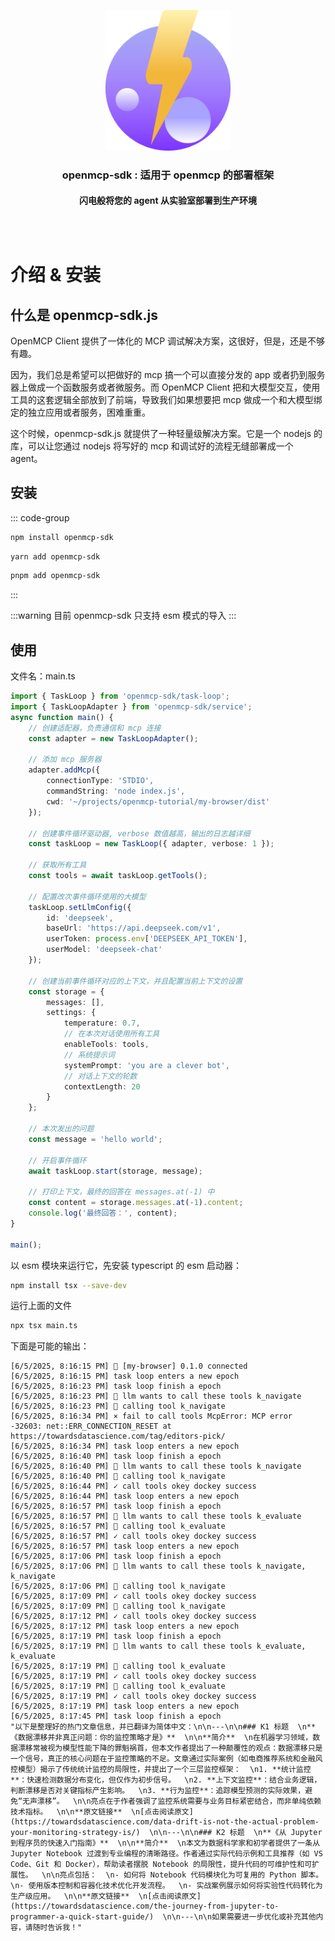 

<div align="center" style="margin-bottom: 30px; border-radius: .5em; border: 1px solid var(--vp-c-brand-2); background-color: var(--vp-bg-brand-2); padding: 30px 10px;">

<img src="/images/icons/openmcp-sdk.svg" width="200px"/>

<h3>openmcp-sdk : 适用于 openmcp 的部署框架</h3>
<h4>闪电般将您的 agent 从实验室部署到生产环境</h4>

</div>

# 介绍 & 安装

## 什么是 openmcp-sdk.js

OpenMCP Client 提供了一体化的 MCP 调试解决方案，这很好，但是，还是不够有趣。

因为，我们总是希望可以把做好的 mcp 搞一个可以直接分发的 app 或者扔到服务器上做成一个函数服务或者微服务。而 OpenMCP Client 把和大模型交互，使用工具的这套逻辑全部放到了前端，导致我们如果想要把 mcp 做成一个和大模型绑定的独立应用或者服务，困难重重。

这个时候，openmcp-sdk.js 就提供了一种轻量级解决方案。它是一个 nodejs 的库，可以让您通过 nodejs 将写好的 mcp 和调试好的流程无缝部署成一个 agent。


## 安装

::: code-group
```bash [npm]
npm install openmcp-sdk
```

```bash [yarn]
yarn add openmcp-sdk
```

```bash [pnpm]
pnpm add openmcp-sdk
```
:::

:::warning
目前 openmcp-sdk 只支持 esm 模式的导入
:::


## 使用

文件名：main.ts

```typescript
import { TaskLoop } from 'openmcp-sdk/task-loop';
import { TaskLoopAdapter } from 'openmcp-sdk/service';
async function main() {
    // 创建适配器，负责通信和 mcp 连接
    const adapter = new TaskLoopAdapter();

    // 添加 mcp 服务器
    adapter.addMcp({
        connectionType: 'STDIO',
        commandString: 'node index.js',
        cwd: '~/projects/openmcp-tutorial/my-browser/dist'
    });

    // 创建事件循环驱动器, verbose 数值越高，输出的日志越详细
    const taskLoop = new TaskLoop({ adapter, verbose: 1 });

    // 获取所有工具
    const tools = await taskLoop.getTools();

    // 配置改次事件循环使用的大模型
    taskLoop.setLlmConfig({
        id: 'deepseek',
        baseUrl: 'https://api.deepseek.com/v1',
        userToken: process.env['DEEPSEEK_API_TOKEN'],
        userModel: 'deepseek-chat'
    });

    // 创建当前事件循环对应的上下文，并且配置当前上下文的设置
    const storage = {
        messages: [],
        settings: {
            temperature: 0.7,
            // 在本次对话使用所有工具
            enableTools: tools,
            // 系统提示词
            systemPrompt: 'you are a clever bot',
            // 对话上下文的轮数
            contextLength: 20
        }
    };

    // 本次发出的问题
    const message = 'hello world';

    // 开启事件循环
    await taskLoop.start(storage, message);

    // 打印上下文，最终的回答在 messages.at(-1) 中
    const content = storage.messages.at(-1).content;
    console.log('最终回答：', content);
} 

main();
```

以 esm 模块来运行它，先安装 typescript 的 esm 启动器：

```bash
npm install tsx --save-dev
```

运行上面的文件

```bash
npx tsx main.ts
```


下面是可能的输出：

```
[6/5/2025, 8:16:15 PM] 🚀 [my-browser] 0.1.0 connected
[6/5/2025, 8:16:15 PM] task loop enters a new epoch
[6/5/2025, 8:16:23 PM] task loop finish a epoch
[6/5/2025, 8:16:23 PM] 🤖 llm wants to call these tools k_navigate
[6/5/2025, 8:16:23 PM] 🔧 calling tool k_navigate
[6/5/2025, 8:16:34 PM] × fail to call tools McpError: MCP error -32603: net::ERR_CONNECTION_RESET at https://towardsdatascience.com/tag/editors-pick/
[6/5/2025, 8:16:34 PM] task loop enters a new epoch
[6/5/2025, 8:16:40 PM] task loop finish a epoch
[6/5/2025, 8:16:40 PM] 🤖 llm wants to call these tools k_navigate
[6/5/2025, 8:16:40 PM] 🔧 calling tool k_navigate
[6/5/2025, 8:16:44 PM] ✓ call tools okey dockey success
[6/5/2025, 8:16:44 PM] task loop enters a new epoch
[6/5/2025, 8:16:57 PM] task loop finish a epoch
[6/5/2025, 8:16:57 PM] 🤖 llm wants to call these tools k_evaluate
[6/5/2025, 8:16:57 PM] 🔧 calling tool k_evaluate
[6/5/2025, 8:16:57 PM] ✓ call tools okey dockey success
[6/5/2025, 8:16:57 PM] task loop enters a new epoch
[6/5/2025, 8:17:06 PM] task loop finish a epoch
[6/5/2025, 8:17:06 PM] 🤖 llm wants to call these tools k_navigate, k_navigate
[6/5/2025, 8:17:06 PM] 🔧 calling tool k_navigate
[6/5/2025, 8:17:09 PM] ✓ call tools okey dockey success
[6/5/2025, 8:17:09 PM] 🔧 calling tool k_navigate
[6/5/2025, 8:17:12 PM] ✓ call tools okey dockey success
[6/5/2025, 8:17:12 PM] task loop enters a new epoch
[6/5/2025, 8:17:19 PM] task loop finish a epoch
[6/5/2025, 8:17:19 PM] 🤖 llm wants to call these tools k_evaluate, k_evaluate
[6/5/2025, 8:17:19 PM] 🔧 calling tool k_evaluate
[6/5/2025, 8:17:19 PM] ✓ call tools okey dockey success
[6/5/2025, 8:17:19 PM] 🔧 calling tool k_evaluate
[6/5/2025, 8:17:19 PM] ✓ call tools okey dockey success
[6/5/2025, 8:17:19 PM] task loop enters a new epoch
[6/5/2025, 8:17:45 PM] task loop finish a epoch
"以下是整理好的热门文章信息，并已翻译为简体中文：\n\n---\n\n### K1 标题  \n**《数据漂移并非真正问题：你的监控策略才是》**  \n\n**简介**  \n在机器学习领域，数据漂移常被视为模型性能下降的罪魁祸首，但本文作者提出了一种颠覆性的观点：数据漂移只是一个信号，真正的核心问题在于监控策略的不足。文章通过实际案例（如电商推荐系统和金融风控模型）揭示了传统统计监控的局限性，并提出了一个三层监控框架：  \n1. **统计监控**：快速检测数据分布变化，但仅作为初步信号。  \n2. **上下文监控**：结合业务逻辑，判断漂移是否对关键指标产生影响。  \n3. **行为监控**：追踪模型预测的实际效果，避免“无声漂移”。  \n\n亮点在于作者强调了监控系统需要与业务目标紧密结合，而非单纯依赖技术指标。  \n\n**原文链接**  \n[点击阅读原文](https://towardsdatascience.com/data-drift-is-not-the-actual-problem-your-monitoring-strategy-is/)  \n\n---\n\n### K2 标题  \n**《从 Jupyter 到程序员的快速入门指南》**  \n\n**简介**  \n本文为数据科学家和初学者提供了一条从 Jupyter Notebook 过渡到专业编程的清晰路径。作者通过实际代码示例和工具推荐（如 VS Code、Git 和 Docker），帮助读者摆脱 Notebook 的局限性，提升代码的可维护性和可扩展性。  \n\n亮点包括：  \n- 如何将 Notebook 代码模块化为可复用的 Python 脚本。  \n- 使用版本控制和容器化技术优化开发流程。  \n- 实战案例展示如何将实验性代码转化为生产级应用。  \n\n**原文链接**  \n[点击阅读原文](https://towardsdatascience.com/the-journey-from-jupyter-to-programmer-a-quick-start-guide/)  \n\n---\n\n如果需要进一步优化或补充其他内容，请随时告诉我！"
```
